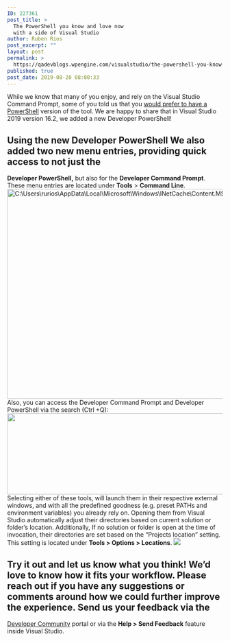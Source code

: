 ```yaml
---
ID: 227361
post_title: >
  The PowerShell you know and love now
  with a side of Visual Studio
author: Ruben Rios
post_excerpt: ""
layout: post
permalink: >
  https://qadevblogs.wpengine.com/visualstudio/the-powershell-you-know-and-love-now-with-a-side-of-visual-studio/
published: true
post_date: 2019-08-20 08:00:33
---
```

While we know that many of you enjoy, and rely on the Visual Studio Command Prompt, some of you told us that you [would prefer to have a PowerShell][1] version of the tool. We are happy to share that in Visual Studio 2019 version 16.2, we added a new Developer PowerShell! 
## Using the new Developer PowerShell We also added two new menu entries, providing quick access to not just the 

**Developer PowerShell,** but also for the **Developer Command Prompt**. These menu entries are located under **Tools** > **Command Line**. <img class="alignnone wp-image-226140" src="https://devblogs.microsoft.com/visualstudio/wp-content/uploads/sites/4/2019/08/c-users-rurios-appdata-local-microsoft-windows-in-6.jpeg" alt="C:\Users\rurios\AppData\Local\Microsoft\Windows\INetCache\Content.MSO\7DF5E1ED.tmp" width="700" height="489" /> Also, you can access the Developer Command Prompt and Developer PowerShell via the search (Ctrl +Q): <img class="alignnone wp-image-226143" src="https://devblogs.microsoft.com/visualstudio/wp-content/uploads/sites/4/2019/08/word-image-15.png" alt="" width="650" height="189" /> Selecting either of these tools, will launch them in their respective external windows, and with all the predefined goodness (e.g. preset PATHs and environment variables) you already rely on. Opening them from Visual Studio automatically adjust their directories based on current solution or folder’s location. Additionally, If no solution or folder is open at the time of invocation, their directories are set based on the “Projects location” setting. This setting is located under **Tools > Options > Locations**. <img class="wp-image-226144" src="https://devblogs.microsoft.com/visualstudio/wp-content/uploads/sites/4/2019/08/word-image-16.png" /> 
## 

## 

## Try it out and let us know what you think! We’d love to know how it fits your workflow. Please reach out if you have any suggestions or comments around how we could further improve the experience. Send us your feedback via the 

[Developer Community][2] portal or via the **Help > Send Feedback** feature inside Visual Studio.

 [1]: https://twitter.com/shanselman/status/953749597620457472
 [2]: https://developercommunity.visualstudio.com/spaces/8/index.html